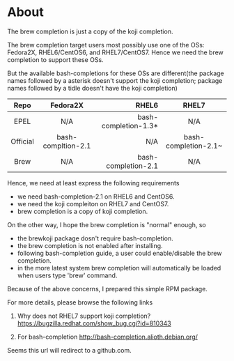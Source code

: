 About
=====

The brew completion is just a copy of the koji completion.

The brew completion target users most possibly use one of the OSs:
Fedora2X, RHEL6/CentOS6, and RHEL7/CentOS7. Hence we need the brew
completion to support these OSs.

But the available bash-completions for these OSs are different(the
package names followed by a asterisk doesn't support the koji completion;
package names followed by a tidle doesn't have the koji completion)


| Repo     | Fedora2X           | RHEL6                | RHEL7                |
|:--------:|:------------------:| --------------------:|:--------------------:|
| EPEL     | N/A                | bash-completion-1.3* | N/A                  |
| Official | bash-compltion-2.1 | N/A                  | bash-completion-2.1~ |
| Brew     | N/A                | bash-completion-2.1  | N/A                  |


Hence, we need at least express the following requirements

- we need bash-completion-2.1 on RHEL6 and CentOS6.
- we need the koji compleiton on RHEL7 and CentOS7.
- brew completion is a copy of koji completion.

On the other way, I hope the brew completion is "normal" enough, so

- the brewkoji package dosn't require bash-completion.
- the brew completion is not enabled after installing.
- following bash-completion guide, a user could enable/disable
  the brew completion.
- in the more latest system brew completion will automatically be loaded
  when users type 'brew' command.

Because of the above concerns, I prepared this simple RPM package.

For more details, please browse the following links

1. Why does not RHEL7 support koji completion?
https://bugzilla.redhat.com/show_bug.cgi?id=810343

2. For bash-completion
http://bash-completion.alioth.debian.org/

Seems this url will redirect to a github.com.
